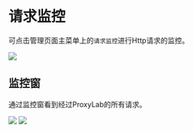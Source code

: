 # 请求监控

可点击管理页面主菜单上的`请求监控`进行Http请求的监控。

<img src="https://img.yzcdn.cn/public_files/2018/04/18/018a02a64a1c149cae5914b310dee6a7.png" />

## 监控窗

通过监控窗看到经过ProxyLab的所有请求。

<img src="https://img.yzcdn.cn/public_files/2018/04/18/6403c00e803a3496a2b93144141cf407.png">

<img src="https://img.yzcdn.cn/public_files/2018/04/18/1e44bd5616908209bf59e47681b138e8.png">


## 